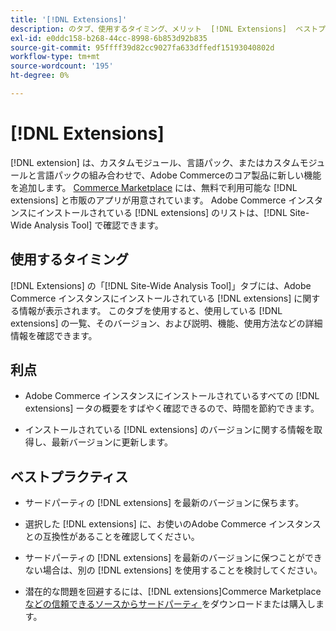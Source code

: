 ```yaml
---
title: '[!DNL Extensions]'
description: のタブ、使用するタイミング、メリット  [!DNL Extensions]  ベストプラクティスについて説明します  [!DNL Site-Wide Analysis Tool]
exl-id: e0ddc158-b268-44cc-8998-6b853d92b835
source-git-commit: 95ffff39d82cc9027fa633dffedf15193040802d
workflow-type: tm+mt
source-wordcount: '195'
ht-degree: 0%

---
```


# [!DNL Extensions]

[!DNL extension] は、カスタムモジュール、言語パック、またはカスタムモジュールと言語パックの組み合わせで、Adobe Commerceのコア製品に新しい機能を追加します。 [Commerce Marketplace](https://marketplace.magento.com/extensions.html) には、無料で利用可能な [!DNL extensions] と市販のアプリが用意されています。 Adobe Commerce インスタンスにインストールされている [!DNL extensions] のリストは、[!DNL Site-Wide Analysis Tool] で確認できます。

## 使用するタイミング

[!DNL Extensions] の「[!DNL Site-Wide Analysis Tool]」タブには、Adobe Commerce インスタンスにインストールされている [!DNL extensions] に関する情報が表示されます。 このタブを使用すると、使用している [!DNL extensions] の一覧、そのバージョン、および説明、機能、使用方法などの詳細情報を確認できます。

## 利点

* Adobe Commerce インスタンスにインストールされているすべての [!DNL extensions] ータの概要をすばやく確認できるので、時間を節約できます。

* インストールされている [!DNL extensions] のバージョンに関する情報を取得し、最新バージョンに更新します。

## ベストプラクティス

* サードパーティの [!DNL extensions] を最新のバージョンに保ちます。

* 選択した [!DNL extensions] に、お使いのAdobe Commerce インスタンスとの互換性があることを確認してください。

* サードパーティの [!DNL extensions] を最新のバージョンに保つことができない場合は、別の [!DNL extensions] を使用することを検討してください。

* 潜在的な問題を回避するには、[!DNL extensions]Commerce Marketplace[&#x200B; などの信頼できるソースからサードパーティ &#x200B;](https://marketplace.magento.com/extensions.html) をダウンロードまたは購入します。
